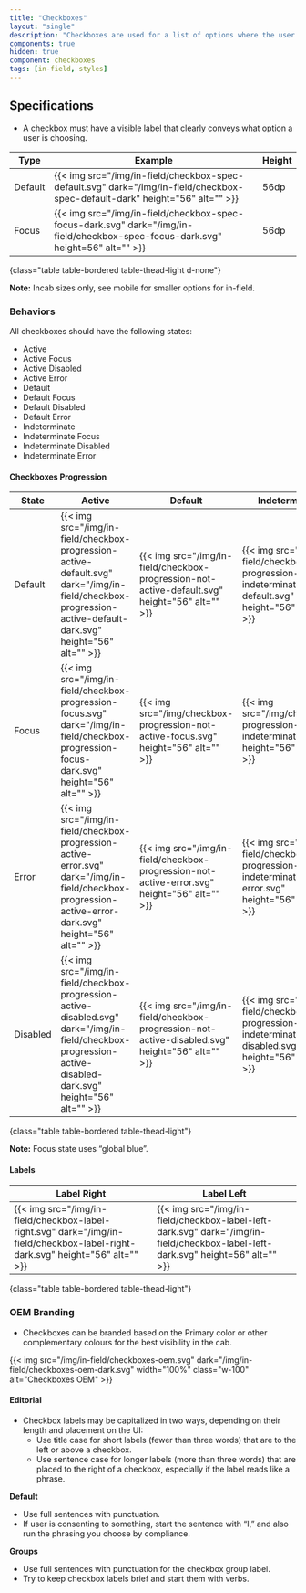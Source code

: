 ```yaml
---
title: "Checkboxes"
layout: "single"
description: "Checkboxes are used for a list of options where the user may select multiple options, including all or none."
components: true
hidden: true
component: checkboxes
tags: [in-field, styles]
---
```


## Specifications

- A checkbox must have a visible label that clearly conveys what option a user is choosing.

<!-- prettier-ignore-start -->
| Type    | Example                                                                                                                          | Height |
|---------| -------------------------------------------------------------------------------------------------------------------------------- | ------ |
| Default | {{< img src="/img/in-field/checkbox-spec-default.svg" dark="/img/in-field/checkbox-spec-default-dark" height="56" alt="" >}}     | 56dp   |
| Focus   | {{< img src="/img/in-field/checkbox-spec-focus-dark.svg" dark="/img/in-field/checkbox-spec-focus-dark.svg" height=56" alt="" >}} | 56dp   |
{class="table table-bordered table-thead-light d-none"}
<!-- prettier-ignore-end -->

**Note:** Incab sizes only, see mobile for smaller options for in-field.

### Behaviors

All checkboxes should have the following states:

- Active
- Active Focus
- Active Disabled
- Active Error
- Default
- Default Focus
- Default Disabled
- Default Error
- Indeterminate
- Indeterminate Focus
- Indeterminate Disabled
- Indeterminate Error

#### Checkboxes Progression

<!-- prettier-ignore-start -->
| State    | Active                                                       | Default                                                  | Indeterminate       |
| -------- | ------------------------------------------------------------ | -------------------------------------------------------- | ------------------- |
| Default  | {{< img src="/img/in-field/checkbox-progression-active-default.svg" dark="/img/in-field/checkbox-progression-active-default-dark.svg" height="56" alt="" >}} | {{< img src="/img/in-field/checkbox-progression-not-active-default.svg" height="56" alt="" >}} | {{< img src="/img/in-field/checkbox-progression-indeterminate-default.svg" height="56" alt="" >}} |
| Focus    | {{< img src="/img/in-field/checkbox-progression-focus.svg" dark="/img/in-field/checkbox-progression-focus-dark.svg" height="56" alt="" >}} | {{< img src="/img/checkbox-progression-not-active-focus.svg" height="56" alt="" >}} | {{< img src="/img/checkbox-progression-indeterminate-focus" height="56" alt="" >}} |
| Error | {{< img src="/img/in-field/checkbox-progression-active-error.svg" dark="/img/in-field/checkbox-progression-active-error-dark.svg" height="56" alt="" >}} | {{< img src="/img/in-field/checkbox-progression-not-active-error.svg" height="56" alt="" >}} | {{< img src="/img/in-field/checkbox-progression-indeterminate-error.svg" height="56" alt="" >}} |
| Disabled | {{< img src="/img/in-field/checkbox-progression-active-disabled.svg" dark="/img/in-field/checkbox-progression-active-disabled-dark.svg" height="56" alt="" >}} | {{< img src="/img/in-field/checkbox-progression-not-active-disabled.svg" height="56" alt="" >}} | {{< img src="/img/in-field/checkbox-progression-indeterminate-disabled.svg" height="56" alt="" >}} |
{class="table table-bordered table-thead-light"}
<!-- prettier-ignore-end -->

**Note:** Focus state uses “global blue”.

#### Labels

<!-- prettier-ignore-start -->
| Label Right                                          | Label Left                                                                         |
|------------------------------------------------------| ---------------------------------------------------------------------------------- |
| {{< img src="/img/in-field/checkbox-label-right.svg" dark="/img/in-field/checkbox-label-right-dark.svg" height="56" alt="" >}} | {{< img src="/img/in-field/checkbox-label-left-dark.svg" dark="/img/in-field/checkbox-label-left-dark.svg" height=56" alt="" >}} | 56dp   |
{class="table table-bordered table-thead-light"}
<!-- prettier-ignore-end -->

### OEM Branding

- Checkboxes can be branded based on the Primary color or other complementary colours for the best visibility in the cab.

{{< img src="/img/in-field/checkboxes-oem.svg" dark="/img/in-field/checkboxes-oem-dark.svg" width="100%" class="w-100" alt="Checkboxes OEM" >}}

#### Editorial

- Checkbox labels may be capitalized in two ways, depending on their length and placement on the UI:
  - Use title case for short labels (fewer than three words) that are to the left or above a checkbox.
  - Use sentence case for longer labels (more than three words) that are placed to the right of a checkbox, especially if the label reads like a phrase.

**Default**

- Use full sentences with punctuation.
- If user is consenting to something, start the sentence with “I,” and also run the phrasing you choose by compliance.

**Groups**

- Use full sentences with punctuation for the checkbox group label.
- Try to keep checkbox labels brief and start them with verbs.
